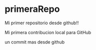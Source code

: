 # primeraRepo
Mi primer repositorio desde github!!

Mi primera contribucion local para GitHub

un commit mas desde github
